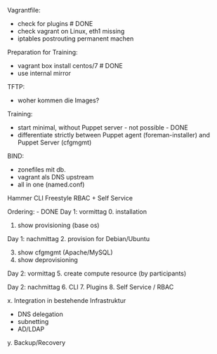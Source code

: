 Vagrantfile:
- check for plugins # DONE
- check vagrant on Linux, eth1 missing
- iptables postrouting permanent machen

Preparation for Training:
- vagrant box install centos/7 # DONE
- use internal mirror

TFTP:
- woher kommen die Images?

Training:
- start minimal, without Puppet server - not possible - DONE
- differentiate strictly between Puppet agent (foreman-installer) and Puppet Server (cfgmgmt)

BIND:
- zonefiles mit db.
- vagrant als DNS upstream
- all in one (named.conf)


Hammer CLI
Freestyle
RBAC + Self Service

Ordering: - DONE
Day 1: vormittag
0. installation
1. show provisioning (base os)

Day 1: nachmittag
2. provision for Debian/Ubuntu

3. show cfgmgmt (Apache/MySQL)
4. show deprovisioning

Day 2: vormittag
5. create compute resource (by participants)

Day 2: nachmittag
6. CLI
7. Plugins
8. Self Service / RBAC

x. Integration in bestehende Infrastruktur
  - DNS delegation
  - subnetting
  - AD/LDAP

y. Backup/Recovery


